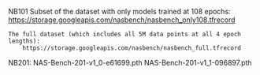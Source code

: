


NB101
    Subset of the dataset with only models trained at 108 epochs:
        https://storage.googleapis.com/nasbench/nasbench_only108.tfrecord

    The full dataset (which includes all 5M data points at all 4 epoch lengths):
        https://storage.googleapis.com/nasbench/nasbench_full.tfrecord

NB201:
    NAS-Bench-201-v1_0-e61699.pth
    NAS-Bench-201-v1_1-096897.pth
